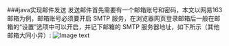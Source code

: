 ###java实现邮件发送
发送邮件首先需要有一个邮箱账号和密码，本文以网易163邮箱为例，邮箱账号必须要开启 SMTP 服务，在浏览器网页登录邮箱后一般在邮箱的“设置”选项中可以开启，并记下邮箱的 SMTP 服务器地址，如下所示（其他邮箱大同小异）:
![Image text]()
